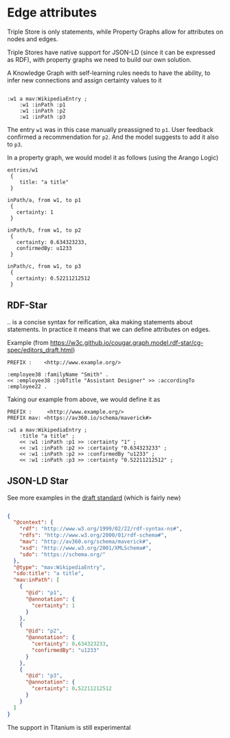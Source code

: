 # Edge attributes

Triple Store is only statements, while Property Graphs allow for attributes on nodes and edges. 

Triple Stores have native support for JSON-LD (since it can be expressed as RDF), with property graphs we need to build 
our own solution.
 
A Knowledge Graph with self-learning rules needs to have the ability, to infer new connections and assign certainty values to it
```

:w1 a mav:WikipediaEntry ;
    :w1 :inPath :p1
    :w1 :inPath :p2
    :w1 :inPath :p3
```

The entry ``w1``  was in this case manually preassigned to `p1`. User feedback confirmed a recommendation for ``p2``. And 
the model suggests to add it also to ``p3``. 

In a property graph, we would model it as follows (using the Arango Logic)

````
entries/w1
 {
    title: "a title"
 }

inPath/a, from w1, to p1
 {
   certainty: 1
 }

inPath/b, from w1, to p2
 {
   certainty: 0.634323233, 
   confirmedBy: u1233
 }
 
inPath/c, from w1, to p3
 {
   certainty: 0.52211212512
 }
````

## RDF-Star

.. is a concise syntax for reification, aka making statements about statements. In practice it means that we can define 
attributes on edges. 

Example (from https://w3c.github.io/cougar.graph.model.rdf-star/cg-spec/editors_draft.html)
```turtle
PREFIX :    <http://www.example.org/>

:employee38 :familyName "Smith" .
<< :employee38 :jobTitle "Assistant Designer" >> :accordingTo :employee22 .
```


Taking our example from above, we would define it as


```turtle
PREFIX :     <http://www.example.org/>
PREFIX mav: <https://av360.io/schema/maverick#>

:w1 a mav:WikipediaEntry ;
    :title "a title" ; 
    << :w1 :inPath :p1 >> :certainty "1" ;
    << :w1 :inPath :p2 >> :certainty "0.634323233" ;
    << :w1 :inPath :p2 >> :confirmedBy "u1233" ;
    << :w1 :inPath :p3 >> :certainty "0.52211212512" ;
```

## JSON-LD Star

See more examples in the [draft standard](https://json-ld.github.io/json-ld-star/#basic-concepts) (which is fairly new)

```json

{
  "@context": {
    "rdf": "http://www.w3.org/1999/02/22/rdf-syntax-ns#",
    "rdfs": "http://www.w3.org/2000/01/rdf-schema#",
    "mav": "http://av360.org/schema/maverick#",
    "xsd": "http://www.w3.org/2001/XMLSchema#",
    "sdo": "https://schema.org/"
  },
  "@type": "mav:WikipediaEntry",
  "sdo:title": "a title", 
  "mav:inPath": [
    {
      "@id": "p1",
      "@annotation": {
        "certainty": 1
      }
    },
    {
      "@id": "p2",
      "@annotation": {
        "certainty": 0.634323233, 
        "confirmedBy": "u1233"
      }
    },
    {
      "@id": "p3",
      "@annotation": {
        "certainty": 0.52211212512
      }
    }
  ]
}
```

The support in Titanium is still experimental
